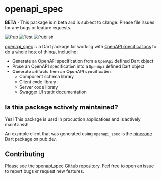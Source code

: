 # openapi_spec

**BETA** - This package is in beta and is subject to change.  Please file issues for any bugs or feature requests.

[![Pub](https://img.shields.io/pub/v/openapi_spec.svg)](https://pub.dev/packages/openapi_spec)
[![Test](https://github.com/tazatechnology/openapi_spec/actions/workflows/test.yaml/badge.svg?branch=main)](https://github.com/tazatechnology/openapi_spec/actions/workflows/test.yaml)
[![Publish](https://github.com/tazatechnology/openapi_spec/actions/workflows/publish.yaml/badge.svg)](https://github.com/tazatechnology/openapi_spec/actions/workflows/publish.yaml)

[openapi_spec](https://pub.dev/packages/openapi_spec) is a Dart package for working with [OpenAPI specifications](https://swagger.io/specification/) to do a whole host of things, including:

* Generate an OpenAPI specification from a `OpenApi` defined Dart object
* Prase an OpenAPI specification into a `OpenApi` defined Dart object
* Generate artifacts from an OpenAPI specification
  * Component schema library
  * Client code library
  * Server code library
  * Swagger UI static documentation

## Is this package actively maintained?

Yes! This package is used in production applications and is actively maintained!

An example client that was generated using `openapi_spec` is the [pinecone](https://pub.dev/packages/pinecone) Dart package on pub.dev.

## Contributing

Please see the [openapi_spec Github repository](https://github.com/tazatechnology/openapi_spec). Feel free to open an issue to report bugs or request new features.
